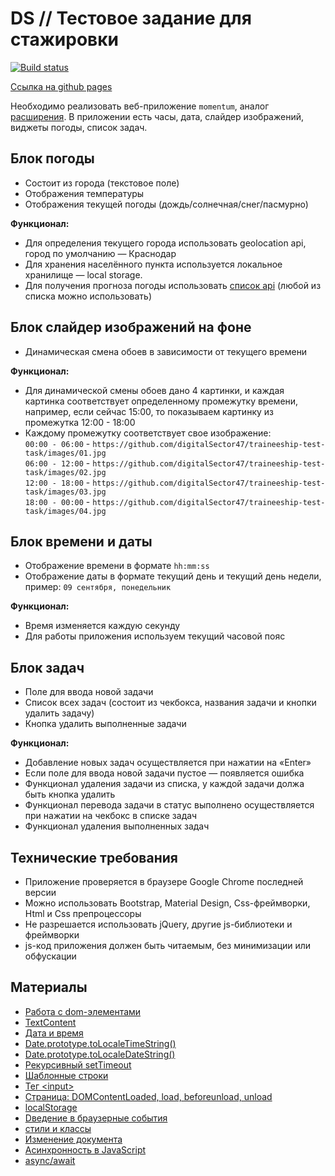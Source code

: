 # DS // Тестовое задание для стажировки

[![Build status](https://ci.appveyor.com/api/projects/status/un8rwkq5w3u2k54p?svg=true)](https://ci.appveyor.com/project/ArtKonX/ds-test-assignment-for-an-internship)

[Ссылка на github pages](https://artkonx.github.io/DS-Test-assignment-for-an-internship/)

Необходимо реализовать веб-приложение `momentum`, аналог [расширения](https://chromewebstore.google.com/detail/momentum/laookkfknpbbblfpciffpaejjkokdgca?hl=ru&pli=1).
В приложении есть часы, дата, слайдер изображений, виджеты погоды, список задач.

## Блок погоды
- Состоит из города (текстовое поле)
- Отображения температуры
- Отображения текущей погоды (дождь/солнечная/снег/пасмурно)

**Функционал:**
- Для определения текущего города использовать geolocation api, город по умолчанию — Краснодар
- Для хранения населённого пункта используется локальное хранилище — local storage.
- Для получения прогноза погоды использовать [список api](https://github.com/public-api-lists/public-api-lists?tab=readme-ov-file#weather) (любой из списка можно использовать)

## Блок слайдер изображений на фоне
- Динамическая смена обоев в зависимости от текущего времени

**Функционал:**
- Для динамической смены обоев дано 4 картинки, и каждая картинка соответствует определенному промежутку времени, например, если сейчас 15:00, то показываем картинку из промежутка 12:00 - 18:00
- Каждому промежутку соответствует свое изображение:<br />
`00:00 - 06:00` - `https://github.com/digitalSector47/traineeship-test-task/images/01.jpg`<br />
`06:00 - 12:00` - `https://github.com/digitalSector47/traineeship-test-task/images/02.jpg`<br />
`12:00 - 18:00` - `https://github.com/digitalSector47/traineeship-test-task/images/03.jpg`<br />
`18:00 - 00:00` - `https://github.com/digitalSector47/traineeship-test-task/images/04.jpg`

## Блок времени и даты
- Отображение времени в формате `hh:mm:ss`
- Отображение даты в формате текущий день и текущий день недели, пример: `09 сентября, понедельник`

**Функционал:**
- Время изменяется каждую секунду
- Для работы приложения используем текущий часовой пояс

## Блок задач
- Поле для ввода новой задачи
- Список всех задач (состоит из чекбокса, названия задачи и кнопки удалить задачу)
- Кнопка удалить выполненные задачи

**Функционал:**
- Добавление новых задач осуществляется при нажатии на «Enter»
- Если поле для ввода новой задачи пустое — появляется ошибка
- Функционал удаления задачи из списка, у каждой задачи должа быть кнопка удалить
- Функционал перевода задачи в статус выполнено осуществляется при нажатии на чекбокс в списке задач
- Функционал удаления выполненных задач

## Технические требования
- Приложение проверяется в браузере Google Chrome последней версии
- Можно использовать Bootstrap, Material Design, Css-фреймворки, Html и Css препроцессоры
- Не разрешается использовать jQuery, другие js-библиотеки и фреймворки
- js-код приложения должен быть читаемым, без минимизации или обфускации

## Материалы
- [Работа с dom-элементами](https://learn.javascript.ru/searching-elements-dom)
- [TextContent](https://learn.javascript.ru/basic-dom-node-properties#textcontent-prosto-tekst)
- [Дата и время](https://learn.javascript.ru/date)
- [Date.prototype.toLocaleTimeString()](https://developer.mozilla.org/ru/docs/Web/JavaScript/Reference/Global_Objects/Date/toLocaleTimeString)
- [Date.prototype.toLocaleDateString()](https://developer.mozilla.org/ru/docs/Web/JavaScript/Reference/Global_Objects/Date/toLocaleDateString)
- [Рекурсивный setTimeout](https://learn.javascript.ru/settimeout-setinterval#rekursivnyy-settimeout)
- [Шаблонные строки](https://developer.mozilla.org/ru/docs/Web/JavaScript/Reference/Template_literals)
- [Тег &lt;input&gt;](https://developer.mozilla.org/ru/docs/Web/HTML/Element/Input)
- [Страница: DOMContentLoaded, load, beforeunload, unload](https://learn.javascript.ru/onload-ondomcontentloaded)
- [localStorage](https://developer.mozilla.org/ru/docs/Web/API/Window/localStorage)
- [Dведение в браузерные события](https://learn.javascript.ru/introduction-browser-events)
- [стили и классы](https://learn.javascript.ru/styles-and-classes)
- [Изменение документа](https://learn.javascript.ru/modifying-document)
- [Асинхронность в JavaScript](https://doka.guide/js/async-in-js/)
- [async/await](https://doka.guide/js/async-await/)